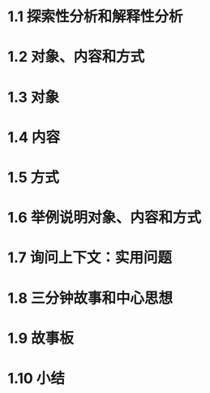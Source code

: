 <!-- code_chunk_output -->

# 1.1 探索性分析和解释性分析

# 1.2 对象、内容和方式

# 1.3 对象

# 1.4 内容

# 1.5 方式

# 1.6 举例说明对象、内容和方式

# 1.7 询问上下文：实用问题

# 1.8 三分钟故事和中心思想

# 1.9 故事板

# 1.10 小结
